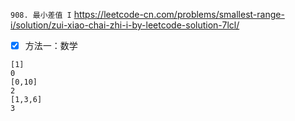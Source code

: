 
`908. 最小差值 I` https://leetcode-cn.com/problems/smallest-range-i/solution/zui-xiao-chai-zhi-i-by-leetcode-solution-7lcl/
- [x] 方法一：数学

```
[1]
0
[0,10]
2
[1,3,6]
3
```
